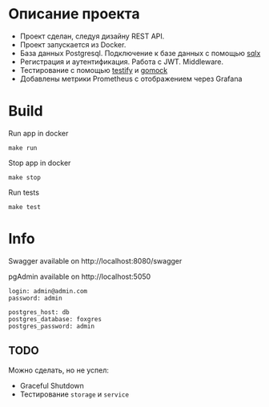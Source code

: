 # Описание проекта
- Проект сделан, следуя дизайну REST API.
- Проект запускается из Docker.
- База данных Postgresql. Подключение к базе данных с помощью <a href="https://github.com/jmoiron/sqlx">sqlx</a>
- Регистрация и аутентификация. Работа с JWT. Middleware.
- Тестирование с помощью <a href="https://github.com/stretchr/testify">testify</a> и <a href="https://github.com/golang/mock">gomock</a>
- Добавлены метрики Prometheus с отображением через Grafana


# Build
Run app in docker

    make run


Stop app in docker

    make stop
    
Run tests

    make test

# Info

Swagger available on http://localhost:8080/swagger

pgAdmin available on http://localhost:5050

```
login: admin@admin.com
password: admin

postgres_host: db
postgres_database: foxgres
postgres_password: admin
```

## TODO
Можно сделать, но не успел:
- Graceful Shutdown
- Тестирование `storage` и `service`